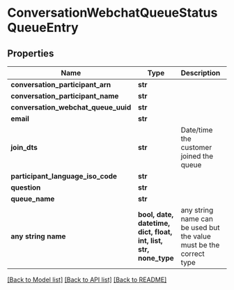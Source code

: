 # ConversationWebchatQueueStatusQueueEntry


## Properties
Name | Type | Description | Notes
------------ | ------------- | ------------- | -------------
**conversation_participant_arn** | **str** |  | [optional] 
**conversation_participant_name** | **str** |  | [optional] 
**conversation_webchat_queue_uuid** | **str** |  | [optional] 
**email** | **str** |  | [optional] 
**join_dts** | **str** | Date/time the customer joined the queue | [optional] 
**participant_language_iso_code** | **str** |  | [optional] 
**question** | **str** |  | [optional] 
**queue_name** | **str** |  | [optional] 
**any string name** | **bool, date, datetime, dict, float, int, list, str, none_type** | any string name can be used but the value must be the correct type | [optional]

[[Back to Model list]](../README.md#documentation-for-models) [[Back to API list]](../README.md#documentation-for-api-endpoints) [[Back to README]](../README.md)


